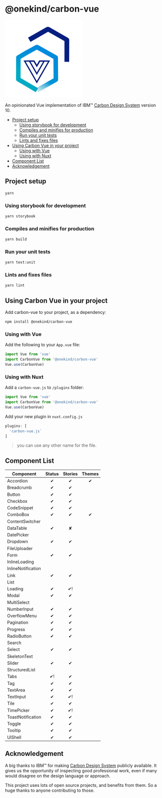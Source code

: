 # @onekind/carbon-vue

![logo](./logo.png)

An opinionated Vue implementation of IBM™ [Carbon Design System](http://www.carbondesignsystem.com/) version 10.

- [Project setup](#project-setup)
  - [Using storybook for development](#using-storybook-for-development)
  - [Compiles and minifies for production](#compiles-and-minifies-for-production)
  - [Run your unit tests](#run-your-unit-tests)
  - [Lints and fixes files](#lints-and-fixes-files)
- [Using Carbon Vue in your project](#using-carbon-vue-in-your-project)
  - [Using with Vue](#using-with-vue)
  - [Using with Nuxt](#using-with-nuxt)
- [Component List](#component-list)
- [Acknowledgement](#acknowledgement)

## Project setup

```bash
yarn
```

### Using storybook for development

```bash
yarn storybook
```

### Compiles and minifies for production

```bash
yarn build
```

### Run your unit tests

```bash
yarn test:unit
```

### Lints and fixes files

```bash
yarn lint
```

## Using Carbon Vue in your project

Add carbon-vue to your project, as a dependency:

```bash
npm install @onekind/carbon-vue
```

### Using with Vue

Add the following to your `App.vue` file:

```javascript
import Vue from 'vue'
import CarbonVue from '@onekind/carbon-vue'
Vue.use(CarbonVue)
```

### Using with Nuxt

Add a `carbon-vue.js` to `/plugins` folder:

```javascript
import Vue from 'vue'
import CarbonVue from '@onekind/carbon-vue'
Vue.use(CarbonVue)
```

Add your new plugin in `nuxt.config.js`

```javascript
plugins: [
  'carbon-vue.js`
]
```

> you can use any other name for the file.

## Component List

| Component            | Status | Stories | Themes |
|----------------------|:------:|:-------:|:------:|
| Accordion            |    ✔   |    ✔    |    ✔   |
| Breadcrumb           |    ✔   |    ✔    |        |
| Button               |    ✔   |    ✔    |        |
| Checkbox             |    ✔   |    ✔    |        |
| CodeSnippet          |    ✔   |    ✔    |        |
| ComboBox             |    ✔   |    ✔    |    ✔   |
| ContentSwitcher      |        |         |        |
| DataTable            |    ✔   |    ✘    |        |
| DatePicker           |        |         |        |
| Dropdown             |    ✔   |    ✔    |        |
| FileUploader         |        |         |        |
| Form                 |    ✔   |    ✔    |        |
| InlineLoading        |        |         |        |
| InlineNotification   |        |         |        |
| Link                 |    ✔   |    ✔    |        |
| List                 |        |         |        |
| Loading              |    ✔   |    ✔!   |        |
| Modal                |    ✔   |    ✔    |        |
| MultiSelect          |        |         |        |
| NumberInput          |    ✔   |    ✔    |        |
| OverflowMenu         |    ✔   |    ✔    |        |
| Pagination           |    ✔   |    ✔    |        |
| Progress             |    ✔   |    ✔    |        |
| RadioButton          |    ✔   |    ✔    |        |
| Search               |        |         |        |
| Select               |    ✔   |    ✔    |        |
| SkeletonText         |        |         |        |
| Slider               |    ✔   |    ✔    |        |
| StructuredList       |        |         |        |
| Tabs                 |   ✔!   |    ✔    |        |
| Tag                  |    ✔   |    ✔    |        |
| TextArea             |    ✔   |    ✔    |        |
| TextInput            |    ✔   |    ✔!   |        |
| Tile                 |    ✔   |    ✔    |        |
| TimePicker           |    ✔   |    ✔!   |        |
| ToastNotification    |    ✔   |    ✔    |        |
| Toggle               |    ✔   |    ✔    |        |
| Tooltip              |    ✔   |    ✔    |        |
| UIShell              |    ✔   |    ✔    |        |

## Acknowledgement

A big thanks to IBM™ for making [Carbon Design System](http://www.carbondesignsystem.com/) publicly available. It gives us the opportunity of inspecting good professional work, even if many would disagree on the design language or approach.

This project uses lots of open source projects, and benefits from them. So a huge thanks to anyone contributing to those.
